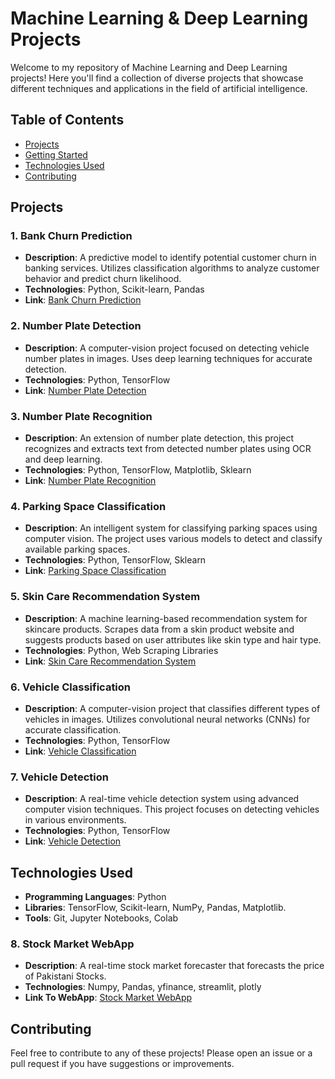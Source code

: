 # Machine Learning & Deep Learning Projects

Welcome to my repository of Machine Learning and Deep Learning projects! Here you'll find a collection of diverse projects that showcase different techniques and applications in the field of artificial intelligence.

## Table of Contents

- [Projects](#projects)
- [Getting Started](#getting-started)
- [Technologies Used](#technologies-used)
- [Contributing](#contributing)


## Projects

### 1. Bank Churn Prediction
- **Description**: A predictive model to identify potential customer churn in banking services. Utilizes classification algorithms to analyze customer behavior and predict churn likelihood.
- **Technologies**: Python, Scikit-learn, Pandas
- **Link**: [Bank Churn Prediction](https://github.com/suhaib200110/Projects/tree/main/Machine%20and%20Deep%20Learning%20Projects/Bank%20Churn%20Prediction)

### 2. Number Plate Detection
- **Description**: A computer-vision project focused on detecting vehicle number plates in images. Uses deep learning techniques for accurate detection.
- **Technologies**: Python, TensorFlow
- **Link**: [Number Plate Detection](https://github.com/suhaib200110/Projects/tree/main/Machine%20and%20Deep%20Learning%20Projects/Number%20Plate%20Detection)

### 3. Number Plate Recognition
- **Description**: An extension of number plate detection, this project recognizes and extracts text from detected number plates using OCR and deep learning.
- **Technologies**: Python, TensorFlow, Matplotlib, Sklearn
- **Link**: [Number Plate Recognition](https://github.com/suhaib200110/Projects/tree/main/Machine%20and%20Deep%20Learning%20Projects/Number%20Plate%20Recognition)

### 4. Parking Space Classification
- **Description**: An intelligent system for classifying parking spaces using computer vision. The project uses various models to detect and classify available parking spaces.
- **Technologies**: Python, TensorFlow, Sklearn
- **Link**: [Parking Space Classification](https://github.com/suhaib200110/Projects/tree/main/Machine%20and%20Deep%20Learning%20Projects/Parking%20Space%20Classification)

### 5. Skin Care Recommendation System
- **Description**: A machine learning-based recommendation system for skincare products. Scrapes data from a skin product website and suggests products based on user attributes like skin type and hair type.
- **Technologies**: Python, Web Scraping Libraries
- **Link**: [Skin Care Recommendation System](https://github.com/suhaib200110/Projects/tree/main/Machine%20and%20Deep%20Learning%20Projects/Skin%20Care%20Recommendation%20System)

### 6. Vehicle Classification
- **Description**: A computer-vision project that classifies different types of vehicles in images. Utilizes convolutional neural networks (CNNs) for accurate classification.
- **Technologies**: Python, TensorFlow
- **Link**: [Vehicle Classification](https://github.com/suhaib200110/Projects/tree/main/Machine%20and%20Deep%20Learning%20Projects/Parking%20Space%20Classification)

### 7. Vehicle Detection
- **Description**: A real-time vehicle detection system using advanced computer vision techniques. This project focuses on detecting vehicles in various environments.
- **Technologies**: Python, TensorFlow
- **Link**: [Vehicle Detection](https://github.com/suhaib200110/Projects/tree/main/Machine%20and%20Deep%20Learning%20Projects/Vehicle%20Detection)
## Technologies Used

- **Programming Languages**: Python
- **Libraries**: TensorFlow, Scikit-learn, NumPy, Pandas, Matplotlib.
- **Tools**: Git, Jupyter Notebooks, Colab

### 8. Stock Market WebApp
- **Description**: A real-time stock market forecaster that forecasts the price of Pakistani Stocks.
- **Technologies**: Numpy, Pandas, yfinance, streamlit, plotly
- **Link To WebApp**: [Stock Market WebApp](https://stock-market-web-suhaib-hamza.streamlit.app/)


## Contributing

Feel free to contribute to any of these projects! Please open an issue or a pull request if you have suggestions or improvements.

